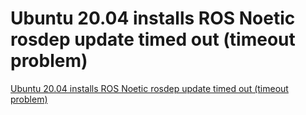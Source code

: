 # Ubuntu 20.04 installs ROS Noetic rosdep update timed out (timeout problem)
[Ubuntu 20.04 installs ROS Noetic rosdep update timed out (timeout problem)](https://aiwithcloud.com/2022/09/16/ubuntu_20-04_installs_ros_noetic_rosdep_update_timed_out_timeout_problem/)